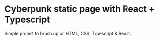 # Cyberpunk static page with React + Typescript

Simple project to brush up on HTML, CSS, Typescript & React.
